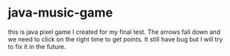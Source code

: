 # java-music-game
this is java pixel game I created for my final test. The arrows fall down and we need to click on the right time to get points. It still have bug but I will try to fix it in the future.

